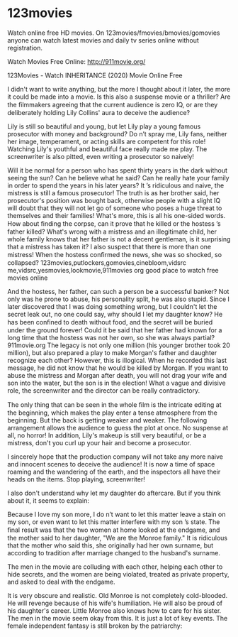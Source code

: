 # 123movies
Watch online free HD movies. On 123movies/fmovies/bmovies/gomovies anyone can watch latest movies and daily tv series online without registration.

Watch Movies Free Online:  http://911movie.org/


123Movies - Watch INHERITANCE (2020) Movie Online Free

I didn't want to write anything, but the more I thought about it later, the more it could be made into a movie. Is this also a suspense movie or a thriller? Are the ﬁlmmakers agreeing that the current audience is zero IQ, or are they deliberately holding Lily Collins' aura to deceive the
audience?

Lily is still so beautiful and young, but let Lily play a young famous prosecutor with money and background? Do n’t spray me, Lily fans, neither her image, temperament, or acting skills are competent for this role! Watching Lily's youthful and beautiful face really made me play. The screenwriter is also pitted, even writing a prosecutor so naively!

Will it be normal for a person who has spent thirty years in the dark without seeing the sun? Can he believe what he said? Can he really hate your family in order to spend the years in his later
years? It ’s ridiculous and naive, the mistress is still a famous prosecutor! The truth is as her brother said, her prosecutor's position was bought back, otherwise people with a slight IQ will doubt that they will not let go of someone who poses a huge threat to themselves and their
families! What's more, this is all his one-sided words. How about ﬁnding the corpse, can it prove that he killed or the hostess ’s father killed? What's wrong with a mistress and an illegitimate child, her whole family knows that her father is not a decent gentleman, is it surprising that a mistress has taken it? I also suspect that there is more than one mistress! When the hostess conﬁrmed the news, she was so shocked, so collapsed? 123movies,putlockers,gomovies,cinebloom,vidsrc
me,vidsrc,yesmovies,lookmovie,911movies org good place to watch free movies online

And the hostess, her father, can such a person be a successful banker? Not only was he prone to abuse, his personality split, he was also stupid. Since I later discovered that I was doing something wrong, but I couldn't let the secret leak out, no one could say, why should I let my daughter know? He has been conﬁned to death without food, and the secret will be buried under the ground forever! Could it be said that her father had known for a long time that the hostess was not her own, so she was always partial? 911movie.org The legacy is not only one million (his younger brother took 20 million), but also prepared a play to make Morgan's father and daughter recognize each other? However, this is illogical. When he recorded this last message, he did not know that he would be killed by Morgan. If you want to abuse the mistress and Morgan after
death, you will not drag your wife and son into the water, but the son is in the election! What a vague and divisive role, the screenwriter and the director can be really contradictory.

The only thing that can be seen in the whole ﬁlm is the intricate editing at the beginning, which makes the play enter a tense atmosphere from the beginning. But the back is getting weaker and weaker. The following arrangement allows the audience to guess the plot at once. No suspense at all, no horror! In addition, Lily's makeup is still very beautiful, or be a mistress, don't you curl up your hair and become a prosecutor.

I sincerely hope that the production company will not take any more naive and innocent scenes to deceive the audience! It is now a time of space roaming and the wandering of the earth, and the inspectors all have their heads on the items. Stop playing, screenwriter!

I also don't understand why let my daughter do aftercare. But if you think about it, it seems to explain:

Because I love my son more, I do n’t want to let this matter leave a stain on my son, or even want to let this matter interfere with my son ’s state. The ﬁnal result was that the two women at home looked at the endgame, and the mother said to her daughter, "We are the Monroe family." It is ridiculous that the mother who said this, she originally had her own surname, but according to tradition after marriage changed to the husband's surname.

The men in the movie are colluding with each other, helping each other to hide secrets, and the women are being violated, treated as private property, and asked to deal with the endgame.

It is very obscure and realistic. Old Monroe is not completely cold-blooded. He will revenge because of his wife's humiliation. He will also be proud of his daughter's career. Little Monroe also knows how to care for his sister. The men in the movie seem okay from this. It is just a lot of key
events. The female independent fantasy is still broken by the patriarchy:

